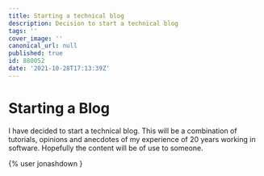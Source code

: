 ```yaml
---
title: Starting a technical blog
description: Decision to start a technical blog
tags: ''
cover_image: ''
canonical_url: null
published: true
id: 880052
date: '2021-10-28T17:13:39Z'
---
```

# Starting a Blog

I have decided to start a technical blog. This will be a combination of tutorials, opinions and anecdotes of my experience of 20 years working in software.
Hopefully the content will be of use to someone.

{% user jonashdown }
